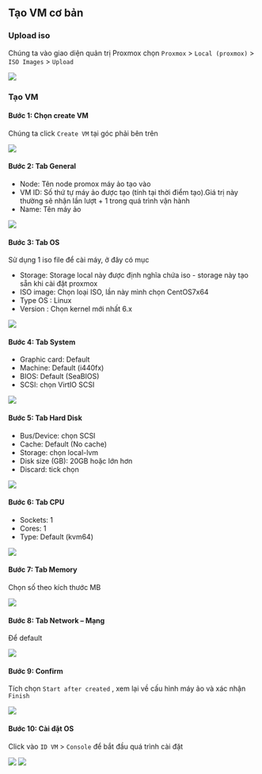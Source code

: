 ## Tạo VM cơ bản

### Upload iso

Chúng ta vào giao diện quản trị Proxmox chọn ``Proxmox`` > ``Local (proxmox)`` > ``ISO Images`` > ``Upload``

  <img src="proxmoximages/Screenshot_21.png">

### Tạo VM

#### Bước 1: Chọn create VM

Chúng ta click ``Create VM``  tại góc phải bên trên

  <img src="proxmoximages/Screenshot_28.png">

#### Bước 2: Tab General 

  + Node: Tên node promox máy ảo tạo vào
  + VM ID: Số thứ tự máy ảo được tạo (tính tại thời điểm tạo).Giá trị này thường sẽ nhận lần lượt + 1 trong quá trình vận hành
  + Name: Tên máy ảo

  <img src="proxmoximages/Screenshot_29.png">

#### Bước 3: Tab OS 

Sử dụng 1 iso file để cài máy, ở đây có mục 
  + Storage: Storage local này được định nghĩa chứa iso - storage này tạo sẵn khi cài đặt proxmox
  + ISO image: Chọn loại ISO, lần này mình chọn CentOS7x64
  + Type OS : Linux
  + Version : Chọn kernel mới nhất 6.x
  <img src="proxmoximages/Screenshot_30.png">

#### Bước 4: Tab System

  + Graphic card: Default
  + Machine: Default (i440fx)
  + BIOS: Default (SeaBIOS)
  + SCSI: chọn VirtIO SCSI
  <img src="proxmoximages/Screenshot_31.png">

#### Bước 5: Tab Hard Disk

  + Bus/Device: chọn SCSI
  + Cache: Default (No cache)
  + Storage: chọn local-lvm
  + Disk size (GB): 20GB hoặc lớn hơn
  + Discard: tick chọn
  <img src="proxmoximages/Screenshot_32.png">

#### Bước 6: Tab CPU

  + Sockets: 1
  + Cores: 1
  + Type: Default (kvm64)

  <img src="proxmoximages/Screenshot_33.png">


#### Bước 7: Tab Memory

Chọn số theo kích thước MB

  <img src="proxmoximages/Screenshot_34.png">

#### Bước 8: Tab Network – Mạng

Để default

  <img src="proxmoximages/Screenshot_35.png">

#### Bước 9: Confirm

Tích chọn ``Start after created`` , xem lại về cấu hình máy ảo và xác nhận ``Finish``

  <img src="proxmoximages/Screenshot_36.png">

#### Bước 10: Cài đặt OS

Click vào ``ID VM`` > ``Console`` để bắt đầu quá trình cài đặt

  <img src="proxmoximages/Screenshot_38.png">

  <img src="proxmoximages/Screenshot_39.png">